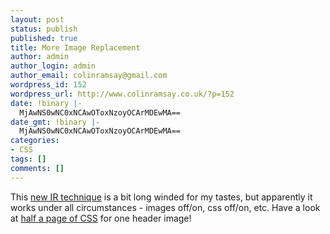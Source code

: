 ```yaml
---
layout: post
status: publish
published: true
title: More Image Replacement
author: admin
author_login: admin
author_email: colinramsay@gmail.com
wordpress_id: 152
wordpress_url: http://www.colinramsay.co.uk/?p=152
date: !binary |-
  MjAwNS0wNC0xNCAwOToxNzoyOCArMDEwMA==
date_gmt: !binary |-
  MjAwNS0wNC0xNCAwOToxNzoyOCArMDEwMA==
categories:
- CSS
tags: []
comments: []
---
```

<p>This <a href="http://fecklessmind.com/main/5/definitive-solution-to-image-replacement">new IR technique</a> is a bit long winded for my tastes, but apparently it works under all circumstances - images off/on, css off/on, etc. Have a look at <a href="http://fecklessmind.com/main/5/definitive-solution-to-image-replacement">half a page of CSS</a> for one header image!</p>
